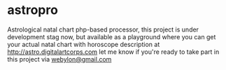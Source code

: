 # astropro
Astrological natal chart php-based processor, 
this project is under development stag now, but available as a playground where you can get your actual natal chart with horoscope description at http://astro.digitalartcorps.com
let me know if you're ready to take part in this project via webylon@gmail.com 
